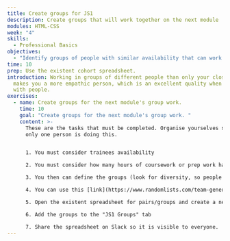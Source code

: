 ```yaml
---
title: Create groups for JS1
description: Create groups that will work together on the next module
modules: HTML-CSS
week: "4"
skills:
  - Professional Basics
objectives:
  - "Identify groups of people with similar availability that can work together "
time: 10
prep: Use the existent cohort spreadsheet.
introduction: Working in groups of different people than only your close peers
  makes you a more empathic person, which is an excellent quality when dealing
  with people.
exercises:
  - name: Create groups for the next module's group work.
    time: 10
    goal: "Create groups for the next module's group work. "
    content: >-
      T﻿hese are the tasks that must be completed. Organise yourselves so not
      only one person is doing this.


      1. Y﻿ou must consider trainees availability

      2. Y﻿ou must consider how many hours of coursework or prep work has to be done in groups

      3. Y﻿ou then can define the groups (look for diversity, so people that haven't worked together should give it a go, ensure you don't have gendered groups, etc.)

      4. You can use this [link](https://www.randomlists.com/team-generator) to help you allocate people randomly.

      5. Open the existent spreadsheet for pairs/groups and create a new tab called "JS1 Groups". 

      6. Add the groups to the "JS1 Groups" tab

      7. Share the spreadsheet on Slack so it is visible to everyone.
---
```

